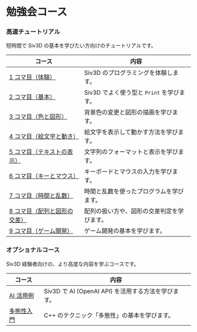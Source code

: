 # 勉強会コース

### 高速チュートリアル
短時間で Siv3D の基本を学びたい方向けのチュートリアルです。

| コース | 内容 |
| --- | --- |
| [1 コマ目（体験）](quikstart_1.md) | Siv3D のプログラミングを体験します。 |
| [2 コマ目（基本）](quikstart_2.md) | Siv3D でよく使う型と `Print` を学びます。 |
| [3 コマ目（色と図形）](quikstart_3.md) | 背景色の変更と図形の描画を学びます。 |
| [4 コマ目（絵文字と動き）](quikstart_4.md) | 絵文字を表示して動かす方法を学びます。 |
| [5 コマ目（テキストの表示）](quikstart_5.md) | 文字列のフォーマットと表示を学びます。 |
| [6 コマ目（キーとマウス）](quikstart_6.md) | キーボードとマウスの入力を学びます。 |
| [7 コマ目（時間と乱数）](quikstart_7.md) | 時間と乱数を使ったプログラムを学びます。 |
| [8 コマ目（配列と図形の交差）](quikstart_8.md) | 配列の扱い方や、図形の交差判定を学びます。 |
| [9 コマ目（ゲーム開発）](quikstart_9.md) | ゲーム開発の基本を学びます。 |

### オプショナルコース
Siv3D 経験者向けの、より高度な内容を学ぶコースです。

| コース | 内容 |
| --- | --- |
| [AI 活用例](openai.md) | Siv3D で AI (OpenAI API) を活用する方法を学びます。 |
| [多態性入門](polymorphism.md) | C++ のテクニック「多態性」の基本を学びます。 |

